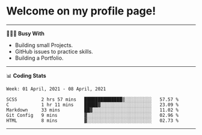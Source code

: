 # Welcome on my profile page!
<!-- print(("dralla"[::-1]+"s").capitalize()) -->

---
👨🏻‍💻 **Busy With**
* Building small Projects.
* GitHub issues to practice skills.
* Building a Portfolio.

---
📊 **Coding Stats**
<!--START_SECTION:waka-->
```text
Week: 01 April, 2021 - 08 April, 2021

SCSS         2 hrs 57 mins   ██████████████▒░░░░░░░░░░   57.57 % 
C            1 hr 11 mins    █████▓░░░░░░░░░░░░░░░░░░░   23.09 % 
Markdown     33 mins         ██▓░░░░░░░░░░░░░░░░░░░░░░   11.02 % 
Git Config   9 mins          ▓░░░░░░░░░░░░░░░░░░░░░░░░   02.96 % 
HTML         8 mins          ▓░░░░░░░░░░░░░░░░░░░░░░░░   02.73 % 
```
<!--END_SECTION:waka-->

---
